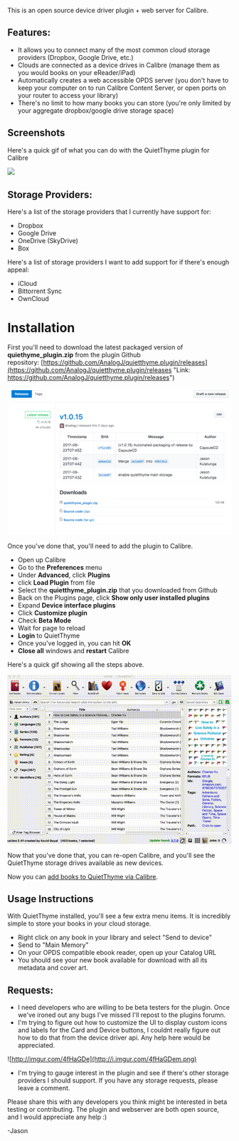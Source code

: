 
This is an open source device driver plugin + web server for Calibre.

## Features:

- It allows you to connect many of the most common cloud storage providers (Dropbox, Google Drive, etc.)
- Clouds are connected as a device drives in Calibre (manage them as you would books on your eReader/iPad)
- Automatically creates a web accessible OPDS server (you don't have to keep your computer on to run Calibre Content Server, or open ports on your router to access your library)
- There's no limit to how many books you can store (you're only limited by your aggregate dropbox/google drive storage space)

## Screenshots
Here's a quick gif of what you can do with the QuietThyme plugin for Calibre

![](https://cdn.rawgit.com/AnalogJ/quietthyme.web.src/gh-pages/assets/uservoice/QuietThyme-Calibre-Upload-Books.gif)

## Storage Providers:

Here's a list of the storage providers that I currently have support for: 
- Dropbox
- Google Drive
- OneDrive (SkyDrive)
- Box

Here's a list of storage providers I want to add support for if there's enough appeal:
- iCloud
- Bittorrent Sync
- OwnCloud

# Installation
First you'll need to download the latest packaged version of **quiethyme_plugin.zip** from the plugin Github repository: [https://github.com/AnalogJ/quietthyme.plugin/releases](https://github.com/AnalogJ/quietthyme.plugin/releases "Link: https://github.com/AnalogJ/quietthyme.plugin/releases")

![](https://raw.githubusercontent.com/AnalogJ/quietthyme.web.src/gh-pages/assets/uservoice/QuietThyme-Calibre-Download.png)

Once you've done that, you'll need to add the plugin to Calibre.

- Open up Calibre
- Go to the **Preferences** menu
- Under **Advanced**, click **Plugins**
- click **Load Plugin** from file
- Select the **quietthyme_plugin.zip** that you downloaded from Github
- Back on the Plugins page, click **Show only user installed plugins**
- Expand **Device interface plugins**
- Click **Customize plugin**
- Check **Beta Mode**
- Wait for page to reload
- **Login** to QuietThyme
- Once you've logged in, you can hit **OK**
- **Close all** windows and **restart** Calibre

Here's a quick gif showing all the steps above. 

![](https://raw.githubusercontent.com/AnalogJ/quietthyme.web.src/gh-pages/assets/uservoice/QuietThyme-Calibre-Install.gif)

Now that you've done that, you can re-open Calibre, and you'll see the QuietThyme storage drives available as new devices.

Now you can [add books to QuietThyme via Calibre](https://quietthyme.uservoice.com/knowledgebase/articles/123761-how-do-i-upload-ebooks#calibre).


## Usage Instructions
With QuietThyme installed, you'll see a few extra menu items. It is incredibly simple to store your books in your cloud storage. 

- Right click on any book in your library and select "Send to device"
- Send to "Main Memory" 
- On your OPDS compatible ebook reader, open up your Catalog URL
- You should see your new book available for download with all its metadata and cover art. 


## Requests:
- I need developers who are willing to be beta testers for the plugin. Once we've ironed out any bugs I've missed I'll repost to the plugins forumn.
- I'm trying to figure out how to customize the UI to display custom icons and labels for the Card and Device buttons, I couldnt really figure out how to do that from the device driver api. Any help here would be appreciated.

![http://imgur.com/4fHaGDe](http://i.imgur.com/4fHaGDem.png)

- I'm trying to gauge interest in the plugin and see if there's other storage providers I should support. If you have any storage requests, please leave a comment.

Please share this with any developers you think might be interested in beta testing or contributing. The plugin and webserver are both open source, and I would appreciate any help :)

-Jason

